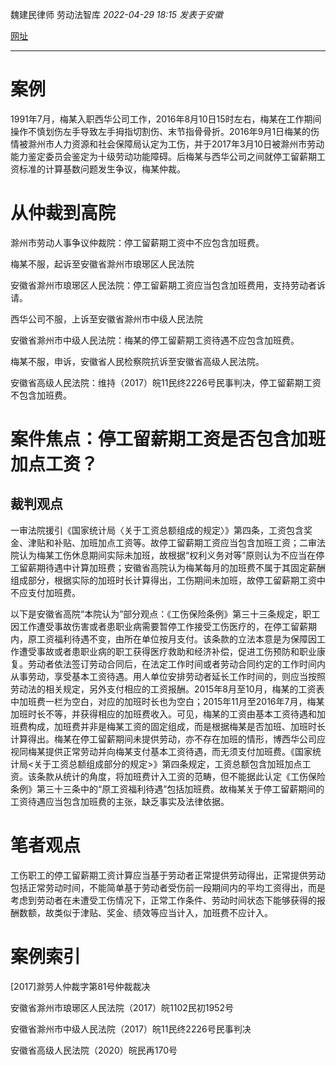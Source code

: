 魏建民律师 劳动法智库 _2022-04-29 18:15_ _发表于安徽_

[网址](https://mp.weixin.qq.com/s/bTIHlyDh_V5fKboxwXDV6Q)
___
# 案例
1991年7月，梅某入职西华公司工作，2016年8月10日15时左右，梅某在工作期间操作不慎划伤左手导致左手拇指切割伤、末节指骨骨折。2016年9月1日梅某的伤情被滁州市人力资源和社会保障局认定为工伤，并于2017年3月10日被滁州市劳动能力鉴定委员会鉴定为十级劳动功能障碍。后梅某与西华公司之间就停工留薪期工资标准的计算基数问题发生争议，梅某仲裁。
# 从仲裁到高院
滁州市劳动人事争议仲裁院：停工留薪期工资中不应包含加班费。

梅某不服，起诉至安徽省滁州市琅琊区人民法院

安徽省滁州市琅琊区人民法院：停工留薪期工资应当包含加班费用，支持劳动者诉请。

西华公司不服，上诉至安徽省滁州市中级人民法院

安徽省滁州市中级人民法院：梅某的停工留薪期工资待遇不应包含加班费。

梅某不服，申诉，安徽省人民检察院抗诉至安徽省高级人民法院。

安徽省高级人民法院：维持（2017）皖11民终2226号民事判决，停工留薪期工资不包含加班费。
# 案件焦点：停工留薪期工资是否包含加班加点工资？
## 裁判观点
一审法院援引《国家统计局〈关于工资总额组成的规定〉》第四条，工资包含奖金、津贴和补贴、加班加点工资等。故停工留薪期工资应当包含加班工资；二审法院认为梅某工伤休息期间实际未加班，故根据“权利义务对等”原则认为不应当在停工留薪期待遇中计算加班费；安徽省高院认为梅某每月的加班费不属于其固定薪酬组成部分，根据实际的加班时长计算得出，工伤期间未加班，故停工留薪期工资中不应支付加班费。

以下是安徽省高院“本院认为”部分观点：《工伤保险条例》第三十三条规定，职工因工作遭受事故伤害或者患职业病需要暂停工作接受工伤医疗的，在停工留薪期内，原工资福利待遇不变，由所在单位按月支付。该条款的立法本意是为保障因工作遭受事故或者患职业病的职工获得医疗救助和经济补偿，促进工伤预防和职业康复。劳动者依法签订劳动合同后，在法定工作时间或者劳动合同约定的工作时间内从事劳动，享受基本工资待遇。用人单位安排劳动者延长工作时间的，则应当按照劳动法的相关规定，另外支付相应的工资报酬。2015年8月至10月，梅某的工资表中加班费一栏为空白，对应的加班时长也为空白；2015年11月至2016年7月，梅某加班时长不等，并获得相应的加班费收入。可见，梅某的工资由基本工资待遇和加班费构成，加班费并非是梅某工资的固定组成，而是根据梅某是否加班、加班时长计算得出。梅某在停工留薪期间未提供劳动，亦不存在加班的情形，博西华公司应视同梅某提供正常劳动并向梅某支付基本工资待遇，而无须支付加班费。《国家统计局<关于工资总额组成部分的规定>》第四条规定，工资总额包含加班加点工资。该条款从统计的角度，将加班费计入工资的范畴，但不能据此认定《工伤保险条例》第三十三条中的“原工资福利待遇”包括加班费。故梅某关于停工留薪期间的工资待遇应当包含加班费的主张，缺乏事实及法律依据。
# 笔者观点
工伤职工的停工留薪期工资计算应当基于劳动者正常提供劳动得出，正常提供劳动包括正常劳动时间，不能简单基于劳动者受伤前一段期间内的平均工资得出，而是考虑到劳动者在未遭受工伤情况下，正常工作条件、劳动时间状态下能够获得的报酬数额，故类似于津贴、奖金、绩效等应当计入，加班费不应计入。
# 案例索引
[2017]滁劳人仲裁字第81号仲裁裁决

安徽省滁州市琅琊区人民法院（2017）皖1102民初1952号

安徽省滁州市中级人民法院（2017）皖11民终2226号民事判决

安徽省高级人民法院（2020）皖民再170号